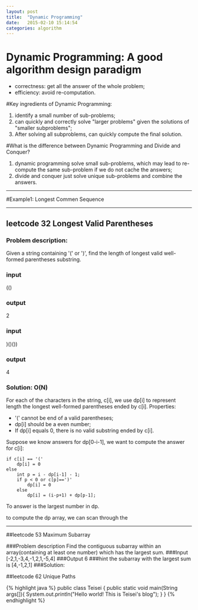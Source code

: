 ```yaml
---
layout: post
title:  "Dynamic Programming"
date:   2015-02-10 15:14:54
categories: algorithm
---
```

    
# Dynamic Programming: A good algorithm design paradigm  
+ correctness: get all the answer of the whole problem;  
+ efficiency: avoid re-computation.  


#Key ingredients of Dynamic Programming:   
1. identify a small number of sub-problems;   
2. can quickly and correctly solve "larger problems" given the solutions of "smaller subproblems";   
3. After solving all subproblems, can quickly compute the final solution.   

#What is the difference between Dynamic Programming and Divide and Conquer?   
1. dynamic programming solve small sub-problems, which may lead to re-compute the same sub-problem if we do not cache the answers;   
2. divide and conquer just solve unique sub-problems and combine the answers.   

---
#Example1: Longest Commen Sequence



---
## leetcode 32 Longest Valid Parentheses

### Problem description: 
Given a string containing '(' or ')', find the length of longest valid well-formed parentheses substring.
### input
(()
### output
2
### input
)()())
### output
4
### Solution: O(N)
For each of the characters in the string, c[i], we use dp[i] to represent length the longest well-formed parentheses ended by c[i]. Properties:

* '(' cannot be end of a valid parentheses;
* dp[i] should be a even number;
* If dp[i] equals 0, there is no valid substring ended by c[i].


Suppose we know answers for dp[0-i-1], we want to compute the answer for c[i]:
	
	if c[i] == '('
		dp[i] = 0
	else
		int p = i - dp[i-1] - 1;
		if p < 0 or c[p]==')'
			dp[i] = 0
		else
			dp[i] = (i-p+1) + dp[p-1];


To answer is the largest number in dp.

to compute the dp array, we can scan through the 


---

##leetcode 53 Maximum Subarray

###Problem description
Find the contiguous subarray within an array(containing at least one number) which has the largest sum.
###Input
[-2,1,-3,4,-1,2,1,-5,4]
###Output
6
###hint
the subarray with the largest sum is [4,-1,2,1]
###Solution: 



##leetcode 62 Unique Paths




{% highlight java %}
public class Teisei {
    public static void main(String args[]){
        System.out.println("Hello world! This is Teisei's blog");
    }
}
{% endhighlight %}